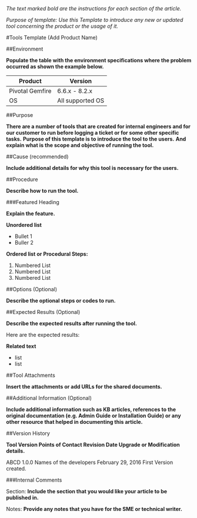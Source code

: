 *The text marked bold are the instructions for each section of the article.*

*Purpose of template: Use this Template to introduce any new or updated tool concerning the product or the usage of it.*

#Tools Template (Add Product Name)

##Environment

**Populate the table with the environment specifications where the problem occurred as shown the example below.**

Product	| Version
--------|---------
Pivotal Gemfire |	6.6.x - 8.2.x
OS |	All supported OS

##Purpose

**There are a number of tools that are created for internal engineers and for our customer to run before logging a ticket or for some other specific tasks.**
**Purpose of this template is to introduce the tool to the users.**
**And explain what is the scope and objective of running the tool.**

##Cause (recommended)

**Include additional details for why this tool is necessary for the users.**

##Procedure

**Describe how to run the tool.**

###Featured Heading

**Explain the feature.**

**Unordered list**

*	Bullet 1
*	Buller 2

**Ordered list or Procedural Steps:**

1.	Numbered List
2.	Numbered List
3.	Numbered List

##Options (Optional)

**Describe the optional steps or codes to run.**

##Expected Results (Optional)

**Describe the expected results after running the tool.**

Here are the expected results:

**Related text**

*	list
*	list

##Tool Attachments

**Insert the attachments or add URLs for the shared documents.**
 
##Additional Information (Optional)

**Include additional information such as KB articles, references to the original documentation (e.g. Admin Guide or Installation Guide) or any other resource that helped in documenting this article.**  
 
##Version History

**Tool Version	Points of Contact	Revision Date	Upgrade or Modification details.**

ABCD 1.0.0	Names of the developers	February 29, 2016	 First Version created.

###Internal Comments

Section: **Include the section that you would like your article to be published in.**

Notes: **Provide any notes that you have for the SME or technical writer.**
 	 	 	 

